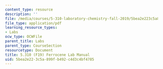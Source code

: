 ```yaml
---
content_type: resource
description: ''
file: /media/courses/5-310-laboratory-chemistry-fall-2019/5bea2e223c5a899fb492c4d3c4bf4785_MIT5_310F19_Lab1.pdf
file_type: application/pdf
learning_resource_types:
- Labs
ocw_type: OCWFile
parent_title: Labs
parent_type: CourseSection
resourcetype: Document
title: 5.310 (F19) Ferrocene Lab Manual
uid: 5bea2e22-3c5a-899f-b492-c4d3c4bf4785
---
```

